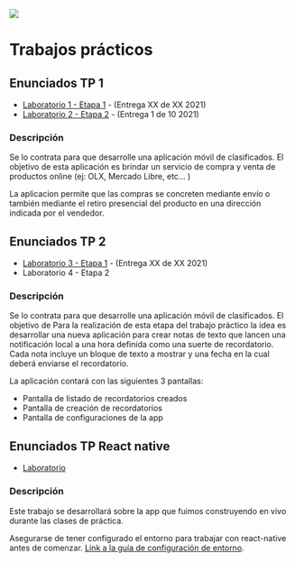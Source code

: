 ![](https://www.frsf.utn.edu.ar/templates/utn17/img/utnsantafe-color.png)

# Trabajos prácticos

## Enunciados TP 1

- [Laboratorio 1 - Etapa 1](laboratorio-01/laboratorio-01.md) - (Entrega XX de XX 2021)
- [Laboratorio 2 - Etapa 2](laboratorio-02/laboratorio-02.md) - (Entrega 1 de 10 2021)


### Descripción

Se lo contrata para que desarrolle una aplicación móvil de clasificados. El objetivo de esta aplicación es brindar un servicio de compra y venta de productos online (ej: OLX, Mercado Libre, etc... )

La aplicacion permite que las compras se concreten mediante envío o también mediante el retiro presencial del producto en una dirección indicada por el vendedor.

## Enunciados TP 2

- [Laboratorio 3 - Etapa 1](laboratorio-03/laboratorio-03.md) - (Entrega XX de XX 2021)
- Laboratorio 4 - Etapa 2

### Descripción

Se lo contrata para que desarrolle una aplicación móvil de clasificados. El objetivo de Para la realización de esta etapa del trabajo práctico la idea es desarrollar una nueva aplicación para crear notas de texto que lancen una notificación local a una hora definida como una suerte de recordatorio. Cada nota incluye un bloque de texto a mostrar y una fecha en la cual deberá enviarse el recordatorio.

La aplicación contará con las siguientes 3 pantallas:
- Pantalla de listado de recordatorios creados
- Pantalla de creación de recordatorios
- Pantalla de configuraciones de la app

## Enunciados TP React native

- [Laboratorio](laboratorio-react-native/laboratorio-react-native.md)

### Descripción

Este trabajo se desarrollará sobre la app que fuimos construyendo en vivo durante las clases de práctica.

Asegurarse de tener configurado el entorno para trabajar con react-native antes de comenzar. [Link a la guía de configuración de entorno](../general/reactNative.md).
